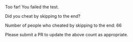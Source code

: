 Too far! You failed the test.

Did you cheat by skipping to the end? 

Number of people who cheated by skipping to the end: 66

Please submit a PR to update the above count as appropriate.
